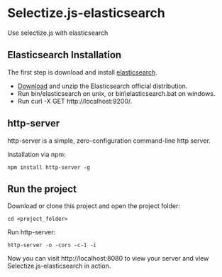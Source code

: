 # Selectize.js-elasticsearch
Use selectize.js with elasticsearch

## Elasticsearch Installation

The first step is download and install [elasticsearch](https://github.com/elastic/elasticsearch).

- [Download](https://www.elastic.co/downloads/elasticsearch) and unzip the Elasticsearch official distribution.
- Run bin/elasticsearch on unix, or bin\elasticsearch.bat on windows.
- Run curl -X GET http://localhost:9200/.

## http-server

http-server is a simple, zero-configuration command-line http server.

Installation via npm:
```
npm install http-server -g
```

## Run the project

Download or clone this project and open the project folder:
```
cd <project_folder>
```

Run http-server:
```
http-server -o -cors -c-1 -i
```

Now you can visit http://localhost:8080 to view your server and view Selectize.js-elasticsearch in action.
